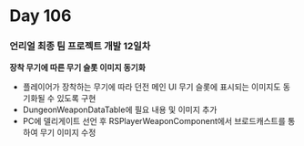 # Day 106

### 언리얼 최종 팀 프로젝트 개발 12일차

**장착 무기에 따른 무기 슬롯 이미지 동기화**

- 플레이어가 장착하는 무기에 따라 던전 메인 UI 무기 슬롯에 표시되는 이미지도 동기화될 수 있도록 구현
- DungeonWeaponDataTable에 필요 내용 및 이미지 추가
- PC에 델리게이트 선언 후 RSPlayerWeaponComponent에서 브로드캐스트를 통하여 무기 이미지 수정





